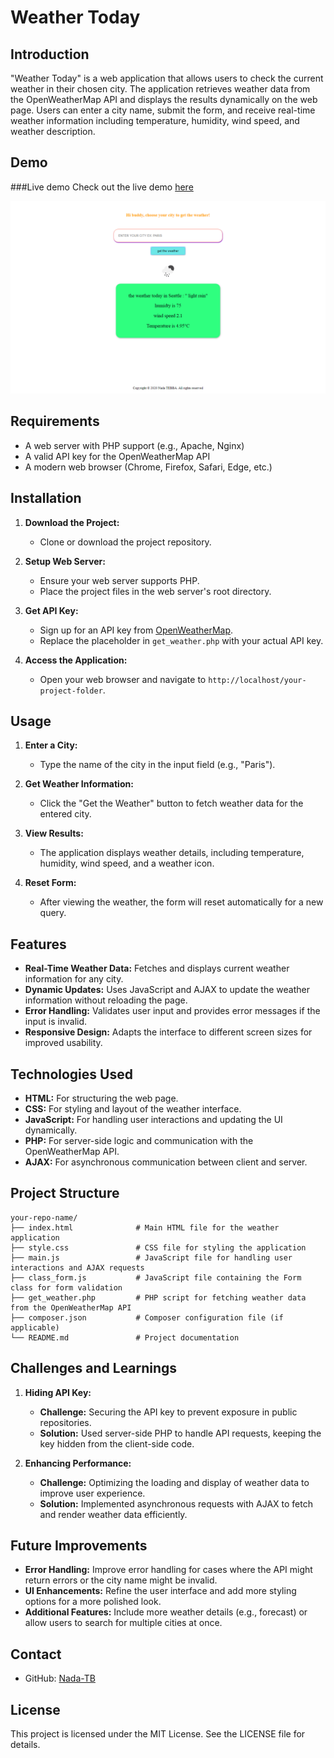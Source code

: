 # Weather Today

## Introduction

"Weather Today" is a web application that allows users to check the current weather in their chosen city. The application retrieves weather data from the OpenWeatherMap API and displays the results dynamically on the web page. Users can enter a city name, submit the form, and receive real-time weather information including temperature, humidity, wind speed, and weather description.

## Demo
###Live demo
Check out the live demo [here]()

![Weather Today Demo](https://github.com/Nada-TB/weather-today-application-/blob/master/Weather_Today.png)


## Requirements

- A web server with PHP support (e.g., Apache, Nginx)
- A valid API key for the OpenWeatherMap API
- A modern web browser (Chrome, Firefox, Safari, Edge, etc.)

## Installation

1. **Download the Project:**
   - Clone or download the project repository.

2. **Setup Web Server:**
   - Ensure your web server supports PHP.
   - Place the project files in the web server's root directory.

3. **Get API Key:**
   - Sign up for an API key from [OpenWeatherMap](https://openweathermap.org/api).
   - Replace the placeholder in `get_weather.php` with your actual API key.

4. **Access the Application:**
   - Open your web browser and navigate to `http://localhost/your-project-folder`.

## Usage

1. **Enter a City:**
   - Type the name of the city in the input field (e.g., "Paris").

2. **Get Weather Information:**
   - Click the "Get the Weather" button to fetch weather data for the entered city.

3. **View Results:**
   - The application displays weather details, including temperature, humidity, wind speed, and a weather icon.

4. **Reset Form:**
   - After viewing the weather, the form will reset automatically for a new query.

## Features

- **Real-Time Weather Data:** Fetches and displays current weather information for any city.
- **Dynamic Updates:** Uses JavaScript and AJAX to update the weather information without reloading the page.
- **Error Handling:** Validates user input and provides error messages if the input is invalid.
- **Responsive Design:** Adapts the interface to different screen sizes for improved usability.

## Technologies Used

- **HTML:** For structuring the web page.
- **CSS:** For styling and layout of the weather interface.
- **JavaScript:** For handling user interactions and updating the UI dynamically.
- **PHP:** For server-side logic and communication with the OpenWeatherMap API.
- **AJAX:** For asynchronous communication between client and server.

## Project Structure

```plaintext
your-repo-name/
├── index.html              # Main HTML file for the weather application
├── style.css               # CSS file for styling the application
├── main.js                 # JavaScript file for handling user interactions and AJAX requests
├── class_form.js           # JavaScript file containing the Form class for form validation
├── get_weather.php         # PHP script for fetching weather data from the OpenWeatherMap API
├── composer.json           # Composer configuration file (if applicable)
└── README.md               # Project documentation
```

## Challenges and Learnings

1. **Hiding API Key:**
   - **Challenge:** Securing the API key to prevent exposure in public repositories.
   - **Solution:** Used server-side PHP to handle API requests, keeping the key hidden from the client-side code.

2. **Enhancing Performance:**
   - **Challenge:** Optimizing the loading and display of weather data to improve user experience.
   - **Solution:** Implemented asynchronous requests with AJAX to fetch and render weather data efficiently.

## Future Improvements

- **Error Handling:** Improve error handling for cases where the API might return errors or the city name might be invalid.
- **UI Enhancements:** Refine the user interface and add more styling options for a more polished look.
- **Additional Features:** Include more weather details (e.g., forecast) or allow users to search for multiple cities at once.

## Contact

- GitHub: [Nada-TB](https://github.com/Nada-TB)

## License
This project is licensed under the MIT License. See the LICENSE file for details.





